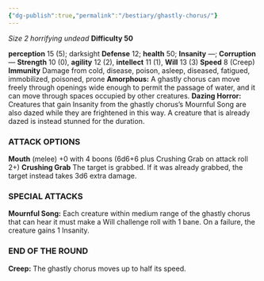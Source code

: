 ```yaml
---
{"dg-publish":true,"permalink":"/bestiary/ghastly-chorus/"}
---
```


*Size 2 horrifying undead*
**Difficulty 50**

**perception** 15 (5); darksight 
**Defense** 12; **health** 50; **Insanity** —; **Corruption** — 
**Strength** 10 (0), **agility** 12 (2), **intellect** 11 (1), **Will** 13 (3) 
**Speed** 8 (Creep)
**Immunity** Damage from cold, disease, poison, asleep, diseased, fatigued, immobilized, poisoned, prone
**Amorphous:** A ghastly chorus can move freely through openings wide enough to permit the passage of water, and it can move through spaces occupied by other creatures.
**Dazing Horror:** Creatures that gain Insanity from the ghastly chorus’s Mournful Song are also dazed while they are frightened in this way. A creature that is already dazed is instead stunned for the duration.
### ATTACK OPTIONS
**Mouth** (melee) +0 with 4 boons (6d6+6 plus Crushing Grab on attack roll 2+)
**Crushing Grab** The target is grabbed. If it was already grabbed, the target instead takes 3d6 extra damage.
### SPECIAL ATTACKS
**Mournful Song:** Each creature within medium range of the ghastly chorus that can hear it must make a Will challenge roll with 1 bane. On a failure, the creature gains 1 Insanity.
### END OF THE ROUND
**Creep:** The ghastly chorus moves up to half its speed.